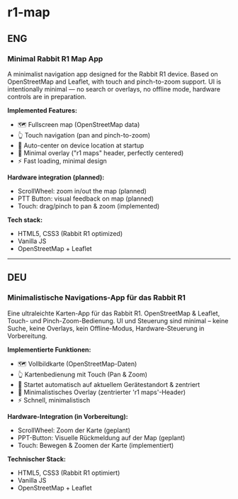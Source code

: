 # r1-map

## ENG
### Minimal Rabbit R1 Map App
A minimalist navigation app designed for the Rabbit R1 device. Based on OpenStreetMap and Leaflet, with touch and pinch-to-zoom support. UI is intentionally minimal — no search or overlays, no offline mode, hardware controls are in preparation.

**Implemented Features:**
- 🗺️ Fullscreen map (OpenStreetMap data)
- 👆 Touch navigation (pan and pinch-to-zoom)
- 📍 Auto-center on device location at startup
- 🎯 Minimal overlay ("r1 maps" header, perfectly centered)
- ⚡ Fast loading, minimal design

**Hardware integration (planned):**
- ScrollWheel: zoom in/out the map (planned)
- PTT Button: visual feedback on map (planned)
- Touch: drag/pinch to pan & zoom (implemented)

**Tech stack:**
- HTML5, CSS3 (Rabbit R1 optimized)
- Vanilla JS
- OpenStreetMap + Leaflet

---

## DEU
### Minimalistische Navigations-App für das Rabbit R1
Eine ultraleichte Karten-App für das Rabbit R1. OpenStreetMap & Leaflet, Touch- und Pinch-Zoom-Bedienung. UI und Steuerung sind minimal – keine Suche, keine Overlays, kein Offline-Modus, Hardware-Steuerung in Vorbereitung.

**Implementierte Funktionen:**
- 🗺️ Vollbildkarte (OpenStreetMap-Daten)
- 👆 Kartenbedienung mit Touch (Pan & Zoom)
- 📍 Startet automatisch auf aktuellem Gerätestandort & zentriert
- 🎯 Minimalistisches Overlay (zentrierter 'r1 maps'-Header)
- ⚡ Schnell, minimalistisch

**Hardware-Integration (in Vorbereitung):**
- ScrollWheel: Zoom der Karte (geplant)
- PPT-Button: Visuelle Rückmeldung auf der Map (geplant)
- Touch: Bewegen & Zoomen der Karte (implementiert)

**Technischer Stack:**
- HTML5, CSS3 (Rabbit R1 optimiert)
- Vanilla JS
- OpenStreetMap + Leaflet
